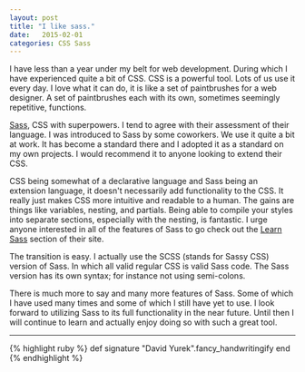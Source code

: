 ```yaml
---
layout: post
title: "I like sass."
date:   2015-02-01
categories: CSS Sass
---
```


I have less than a year under my belt for web development. During which I have experienced quite a bit of CSS. CSS is a powerful tool. Lots of us use it every day. I love what it can do, it is like a set of paintbrushes for a web designer. A set of paintbrushes each with its own, sometimes seemingly repetitive, functions.

[Sass][Sass], CSS with superpowers. I tend to agree with their assessment of their language.
I was introduced to Sass by some coworkers. We use it quite a bit at work. It has become a standard there and I adopted it as a standard on my own projects. I would recommend it to anyone looking to extend their CSS.

CSS being somewhat of a declarative language and Sass being an extension language, it doesn't necessarily add functionality to the CSS. It really just makes CSS more intuitive and readable to a human. The gains are things like variables, nesting, and partials. Being able to compile your styles into separate sections, especially with the nesting, is fantastic. I urge anyone interested in all of the features of Sass to go check out the [Learn Sass][Learn Sass] section of their site.

The transition is easy. I actually use the SCSS (stands for Sassy CSS) version of Sass. In which all valid regular CSS is valid Sass code. The Sass version has its own syntax; for instance not using semi-colons.

There is much more to say and many more features of Sass. Some of which I have used many times and some of which I still have yet to use. I look forward to utilizing Sass to its full functionality in the near future. Until then I will continue to learn and actually enjoy doing so with such a great tool.

---

{% highlight ruby %}
def signature
  "David Yurek".fancy_handwritingify
end
{% endhighlight %}

[Sass]:       http://sass-lang.com/
[Learn Sass]: http://sass-lang.com/guide
